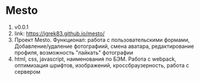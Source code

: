 # Mesto
1. v0.0.1
2. link: https://igrek83.github.io/mesto/
3. Проект Mesto. Функционал: работа с пользовательскими формами, Добавление/удаление фотографиий, смена аватара, редактирование профиля, возможность "лайкать" фотографии
4. html, css, javascript, наименования по БЭМ. Работа с webpack, оптимизация шрифтов, изображений, кроссбраузерность, работа с сервером